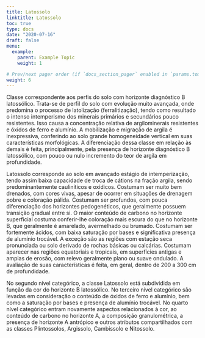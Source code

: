 ```yaml
---
title: Latossolo
linktitle: Latossolo
toc: true
type: docs
date: "2020-07-16"
draft: false
menu:
  example:
    parent: Example Topic
    weight: 1

# Prev/next pager order (if `docs_section_pager` enabled in `params.toml`)
weight: 6
---
```


Classe correspondente aos perfis do solo com horizonte diagnóstico B latossólico. Trata-se de perfil do solo com evolução muito avançada, onde predomina o processo de latolização (ferralitização), tendo como resultado o intenso intemperismo dos minerais primários e secundários pouco resistentes. Isso causa a concentração relativa de argilominerais resistentes e óxidos de ferro e alumínio. A mobilização e migração de argila é inexpressiva, conferindo ao solo grande homogeneidade vertical em suas características morfológicas. A diferenciação dessa classe em relação às demais é feita, principalmente, pela presença de horizonte diagnóstico B latossólico, com pouco ou nulo incremento do teor de argila em profundidade.

Latossolo corresponde ao solo em avançado estágio de intemperização, tendo assim baixa capacidade de troca de cátions na fração argila, sendo predominantemente cauliníticos e oxídicos. Costumam ser muito bem drenados, com cores vivas, apesar de ocorrer em situações de drenagem pobre e coloração pálida. Costumam ser profundos, com pouca diferenciação dos horizontes pedogenéticos, que geralmente possuem transição gradual entre si. O maior conteúdo de carbono no horizonte superficial costuma conferir-lhe coloração mais escura do que no horizonte B, que geralmente é amarelado, avermelhado ou brumado. Costumam ser fortemente ácidos, com baixa saturação por bases e significativa presença de alumínio trocável. A exceção são as regiões com estação seca pronunciada ou solo derivado de rochas básicas ou calcárias. Costumam aparecer nas regiões equatoriais e tropicais, em superfícies antigas e amplas de erosão, com relevo geralmente plano ou suave ondulado. A avaliação de suas características é feita, em geral, dentro de 200 a 300 cm de profundidade.

No segundo nível categórico, a classe Latossolo está subdividida em função da cor do horizonte B latossólico. No terceiro nível categórico são levadas em consideração o conteúdo de óxidos de ferro e alumínio, bem como a saturação por bases e presença de alumínio trocável. No quarto nível categórico entram novamente aspectos relacionados à cor, ao conteúdo de carbono no horizonte A, a composição granulométrica, a presença de horizonte A antrópico e outros atributos compartilhados com as classes Plintossolos, Argissolo, Cambissolo e Nitossolo.